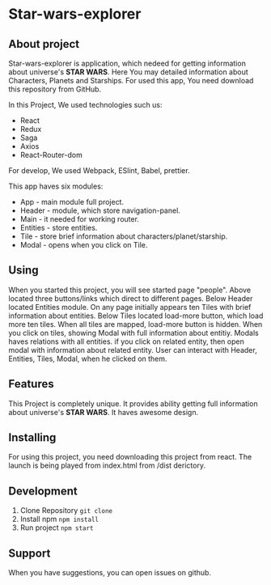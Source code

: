 # Star-wars-explorer

## About project
  Star-wars-explorer is application, which  nedeed for getting information about universe's **STAR WARS**. Here You may detailed information about Characters, Planets and Starships. For used this app, You need download this repository from GitHub.
  
  In this Project, We used technologies such us:
 - React
 - Redux
 - Saga
 - Axios
 - React-Router-dom
 
 For develop, We used Webpack, ESlint, Babel, prettier.
 
  This app haves six modules:
  - App - main module full project.
  - Header - module, which store navigation-panel.
  - Main - it needed for working router.
  - Entities - store entities.
  - Tile - store brief information about characters/planet/starship.
  - Modal - opens when you click on Tile.
  
  ## Using
  
  When you started this project, you will see started page "people". Above located three buttons/links which direct to different pages. Below Header located Entities module. 
  On any page initially appears ten Tiles with brief information about entities. Below Tiles located load-more button, which load more ten tiles. When all tiles are mapped, load-more button is hidden. When you click on tiles, showing Modal with full information about entitiy. Modals haves relations with all entities. if you click on related entity, then open modal with information about related entity.
  User can interact with Header, Entities, Tiles, Modal, when he clicked on them.
  
  ## Features
  This Project is completely unique. It provides ability getting full information about universe's **STAR WARS**. It haves awesome design.
  
  ## Installing
  For using this project, you need downloading this project from react. The launch is being played from index.html from /dist derictory. 
  
  ## Development
  1. Clone Repository `git clone`
  2. Install npm `npm install`
  3. Run project `npm start`
  
  ## Support
  
  When you have suggestions, you can open issues on github.
